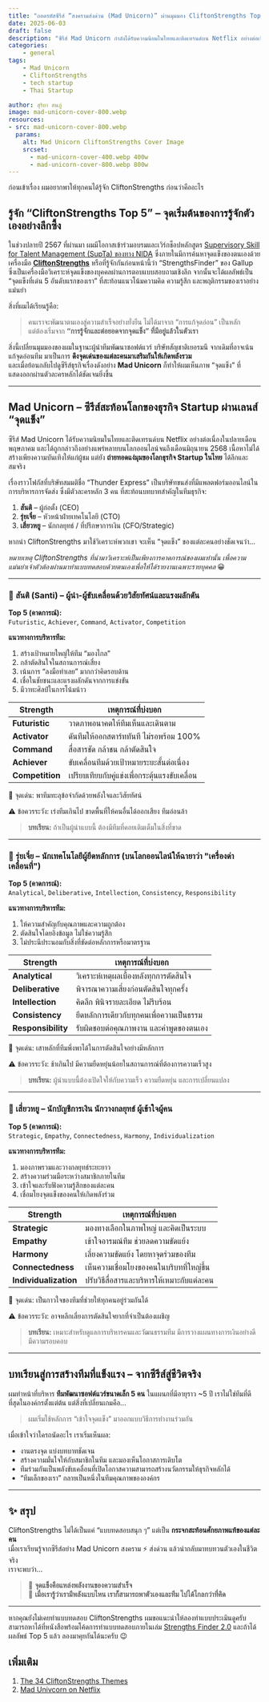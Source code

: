 ```yaml
---
title: "ถอดรหัสซีรีส์ “สงครามส่งด่วน (Mad Unicorn)” ผ่านมุมมอง CliftonStrengths Top 5"
date: 2025-06-03
draft: false
description: "ซีรีส์ Mad Unicorn กำลังได้รับความนิยมในไทยและติดเทรนด์บน Netflix อย่างต่อเนื่อง เนื้อหาไม่ได้เป็นเพียงความบันเทิง แต่ยังถ่ายทอดแง่มุมของโลกธุรกิจสตาร์ทอัปไทยได้ลึกและสมจริง"
categories: 
    - general
tags:
    - Mad Unicorn
    - CliftonStrengths
    - tech startup
    - Thai Startup

author: สุริยา สนภู่
image: mad-unicorn-cover-800.webp
resources:
- src: mad-unicorn-cover-800.webp
  params:
    alt: Mad Unicorn CliftonStrengths Cover Image
    srcset:
      - mad-unicorn-cover-400.webp 400w
      - mad-unicorn-cover-800.webp 800w
---
```


ก่อนเข้าเรื่อง ผมอยากพาให้ทุกคนได้รู้จัก CliftonStrengths ก่อนว่าคืออะไร

## รู้จัก “CliftonStrengths Top 5” – จุดเริ่มต้นของการรู้จักตัวเองอย่างลึกซึ้ง

ในช่วงปลายปี 2567 ที่ผ่านมา ผมมีโอกาสเข้าร่วมอบรมและเวิร์กช็อปหลักสูตร [Supervisory Skill for Talent Management (SupTa) ของทาง NIDA](https://hrd.nida.ac.th/thweb/short-training_detail.php?TraingingCourse=SortTraining&ID=10) ซึ่งภายในมีการค้นหาจุดแข็งของตนเองด้วยเครื่องมือ [**CliftonStrengths**](https://www.gallup.com/cliftonstrengths/en/512510/cliftonstrengths-top-5-report.aspx) หรือที่รู้จักกันก่อนหน้านี้ว่า “StrengthsFinder” ของ Gallup ซึ่งเป็นเครื่องมือวิเคราะห์จุดแข็งของบุคคลผ่านการตอบแบบสอบถามเชิงลึก จากนั้นจะได้ผลลัพธ์เป็น “จุดแข็งที่เด่น 5 อันดับแรกของเรา” ที่สะท้อนแนวโน้มความคิด ความรู้สึก และพฤติกรรมของเราอย่างแม่นยำ

สิ่งที่ผมได้เรียนรู้คือ:
> คนเราจะพัฒนาตนเองสู่ความสำเร็จอย่างยั่งยืน ไม่ได้มาจาก “การแก้จุดอ่อน” เป็นหลัก  
> แต่ต้องเริ่มจาก **“การรู้จักและต่อยอดจากจุดแข็ง” ที่มีอยู่แล้วในตัวเรา**

สิ่งนี้เปลี่ยนมุมมองของผมในฐานะผู้นำทีมพัฒนาซอฟต์แวร์ บริษัทสัญชาติเยอรมนี จากเดิมที่อาจเน้นแก้จุดอ่อนทีม มาเป็นการ **ดึงจุดเด่นของแต่ละคนมาเสริมกันให้เกิดพลังรวม**  
และเมื่อย้อนกลับไปดูซีรีส์ธุรกิจเรื่องดังอย่าง **Mad Unicorn** ก็ทำให้ผมเห็นภาพ “จุดแข็ง” ที่แสดงออกผ่านตัวละครหลักได้ชัดเจนยิ่งขึ้น

---

## Mad Unicorn – ซีรีส์สะท้อนโลกของธุรกิจ Startup ผ่านเลนส์ “จุดแข็ง”

ซีรีส์ Mad Unicorn ได้รับความนิยมในไทยและติดเทรนด์บน Netflix อย่างต่อเนื่องในปลายเดือนพฤษภาคม และได้ถูกกล่าวถึงอย่างแพร่หลายบนโลกออนไลน์จนถึงเดือนมิถุนายน 2568 เนื้อหาไม่ได้สร้างเพียงความบันเทิงให้แก่ผู้ชม แต่ยัง **ถ่ายทอดแง่มุมของโลกธุรกิจ Startup ในไทย** ได้ลึกและสมจริง

เรื่องราวโฟกัสที่บริษัทสมมติชื่อ “Thunder Express” เป็นบริษัทขนส่งที่มีแพลตฟอร์มออนไลน์ในการบริหารการจัดส่ง ซึ่งมีตัวละครหลัก 3 คน ที่สะท้อนบทบาทสำคัญในทีมธุรกิจ:

1. **สันติ** – ผู้ก่อตั้ง (CEO)  
2. **รุ่ยเจี๋ย** – หัวหน้าฝ่ายเทคโนโลยี (CTO)  
3. **เสี่ยวหยู** – นักกลยุทธ์ / ที่ปรึกษาการเงิน (CFO/Strategic)

หากนำ CliftonStrengths มาใช้วิเคราะห์พวกเขา จะเห็น “จุดแข็ง” ของแต่ละคนอย่างชัดเจนว่า…

*หมายเหตุ CliftonStrengths ที่นำมาวิเคราะห์เป็นเพียงการคาดการณ์ของผมเท่านั้น เพื่อความแม่นยำเจ้าตัวต้องผ่านมาทำแบบทดสอบด้วยตนเองเพื่อให้ได้รายงานเฉพาะรายบุคคล* :grinning:

---

### 🧭 สันติ (Santi) – ผู้นำ-ผู้ขับเคลื่อนด้วยวิสัยทัศน์และแรงผลักดัน

**Top 5 (คาดการณ์):**  
`Futuristic`, `Achiever`, `Command`, `Activator`, `Competition`

**แนวทางการบริหารทีม:**

1. สร้างเป้าหมายใหญ่ให้ทีม “มองไกล”
1. กล้าตัดสินใจในสถานการณ์เสี่ยง
1. เน้นการ “ลงมือทำเลย” มากกว่าคิดรอบด้าน
1. เชื่อในชัยชนะและแรงผลักดันจากการแข่งขัน
1. มีวาทะศิลป์ในการโน้มน้าว

| Strength        | เหตุการณ์ที่บ่งบอก                                     |
| --------------- | ---------------------------------------------- |
| **Futuristic**  | วาดภาพอนาคตให้ทีมเห็นและเดินตาม                |
| **Activator**   | ดันทีมให้ออกสตาร์ททันที ไม่รอพร้อม 100%        |
| **Command**     | สื่อสารชัด กล้าชน กล้าตัดสินใจ                 |
| **Achiever**    | ขับเคลื่อนทีมด้วยเป้าหมายระยะสั้นต่อเนื่อง     |
| **Competition** | เปรียบเทียบกับคู่แข่งเพื่อกระตุ้นแรงขับเคลื่อน |

🔎 จุดเด่น: พาทีมทะลุข้อจำกัดด้วยพลังใจและวิสัยทัศน์

⚠️ ข้อควรระวัง: เร่งทีมเกินไป ขาดพื้นที่ให้คนอื่นได้ออกเสียง ทีมอ่อนล้า
> **บทเรียน:** ถ้าเป็นผู้นำแบบนี้ ต้องมีทีมที่คอยเติมเต็มในสิ่งที่ขาด

---

### 🧠 รุ่ยเจี๋ย – นักเทคโนโลยีผู้ยึดหลักการ (บนโลกออนไลน์ให้ฉายาว่า "เครื่องด่าเคลื่อนที่")

**Top 5 (คาดการณ์):**  
`Analytical`, `Deliberative`, `Intellection`, `Consistency`, `Responsibility`

**แนวทางการบริหารทีม:**

1. ให้ความสำคัญกับคุณภาพและความถูกต้อง
1. ตัดสินใจโดยอิงข้อมูล ไม่ใช่ความรู้สึก
1. ไม่ประนีประนอมกับสิ่งที่ขัดต่อหลักการหรือมาตรฐาน

| Strength           | เหตุการณ์ที่บ่งบอก                                |
| ------------------ | ---------------------------------------- |
| **Analytical**     | วิเคราะห์เหตุผลเบื้องหลังทุกการตัดสินใจ  |
| **Deliberative**   | พิจารณาความเสี่ยงก่อนตัดสินใจทุกครั้ง    |
| **Intellection**   | คิดลึก พินิจรายละเอียด ไม่รีบร้อน        |
| **Consistency**    | ยึดหลักการเดียวกับทุกคนเพื่อความเป็นธรรม |
| **Responsibility** | รับผิดชอบต่อคุณภาพงาน และคำพูดของตนเอง   |

🔎 จุดเด่น: เสาหลักที่ทีมพึ่งพาได้ในการตัดสินใจอย่างมีหลักการ

⚠️ ข้อควรระวัง: ช้าเกินไป มีความยืดหยุ่นน้อยในสถานการณ์ที่ต้องการความเร็วสูง
> **บทเรียน:** ผู้นำแบบนี้ต้องเปิดใจให้กับความเร็ว ความยืดหยุ่น และการเปลี่ยนแปลง

---

### 🤝 เสี่ยวหยู – นักบัญชีการเงิน นักวางกลยุทธ์ ผู้เข้าใจผู้คน

**Top 5 (คาดการณ์):**  
`Strategic`, `Empathy`, `Connectedness`, `Harmony`, `Individualization`

**แนวทางการบริหารทีม:**

1. มองภาพรวมและวางกลยุทธ์ระยะยาว
1. สร้างความร่วมมือระหว่างสมาชิกภายในทีม
1. เข้าใจและรับฟังความรู้สึกของแต่ละคน
1. เชื่อมโยงจุดแข็งของคนให้เกิดพลังร่วม

| Strength              | เหตุการณ์ที่บ่งบอก                                 |
| --------------------- | ------------------------------------------ |
| **Strategic**         | มองทางเลือกในภาพใหญ่ และคิดเป็นระบบ        |
| **Empathy**           | เข้าใจอารมณ์ทีม ช่วยลดความขัดแย้ง          |
| **Harmony**           | เลี่ยงความขัดแย้ง โดยหาจุดร่วมของทีม       |
| **Connectedness**     | เห็นความเชื่อมโยงของคนในบริบทที่ใหญ่ขึ้น   |
| **Individualization** | ปรับวิธีสื่อสารและบริหารให้เหมาะกับแต่ละคน |

🔎 จุดเด่น: เป็นกาวใจของทีมที่ช่วยให้ทุกคนอยู่ร่วมกันได้

⚠️ ข้อควรระวัง: อาจหลีกเลี่ยงการตัดสินใจยากที่จำเป็นต้องเผชิญ
> **บทเรียน:** เหมาะสำหรับดูแลการบริหารคนและวัฒนธรรมทีม มีการวางแผนทางการเงินอย่างดี มีความรอบคอบ

---

## บทเรียนสู่การสร้างทีมที่แข็งแรง – จากซีรีส์สู่ชีวิตจริง

ผมทำหน้าที่บริหาร **ทีมพัฒนาซอฟต์แวร์ขนาดเล็ก 5 คน** ในแผนกที่มีอายุราว ~5 ปี เราไม่ใช่ทีมที่ดีที่สุดในองค์กรตั้งแต่ต้น แต่สิ่งที่เปลี่ยนเกมคือ…

> ผมเริ่มใช้หลักการ “เข้าใจจุดแข็ง” มาออกแบบวิธีการทำงานร่วมกัน

เมื่อเข้าใจว่าใครถนัดอะไร เราเริ่มเห็นผล:
- งานตรงจุด แบ่งบทบาทชัดเจน
- สร้างความมั่นใจให้กับสมาชิกในทีม และมองเห็นโอกาสการเติบโต
- ทีมร่วมกันเป็นพลังขับเคลื่อนที่เปิดโอกาสความสามารถสร้างนวัตกรรมให้ธุรกิจหลักได้
- “ทีมเล็กของเรา” กลายเป็นหนึ่งในทีมคุณภาพขององค์กร

---

## ✨ สรุป

CliftonStrengths ไม่ได้เป็นแค่ “แบบทดสอบสนุก ๆ” แต่เป็น **กระจกสะท้อนศักยภาพแท้ของแต่ละคน**  
เมื่อเราเรียนรู้จากซีรีส์อย่าง Mad Unicorn สงคราม :zap: ส่งด่วน แล้วนำกลับมาทบทวนตัวเองในชีวิตจริง  
เราจะพบว่า...

> 🎯 **จุดแข็งคือแหล่งพลังงานของความสำเร็จ**  
> 🎯 **เมื่อเรารู้ว่าเรามีพลังแบบไหน เราก็สามารถพาตัวเองและทีม ไปได้ไกลกว่าที่คิด**

---

หากคุณยังไม่เคยทำแบบทดสอบ CliftonStrengths ผมขอแนะนำให้ลองทำแบบประเมินดูครับ สามารถหาได้ที่หนังสือพร้อมโค้ดการทำแบบทดสอบภายในเล่ม [Strengths Finder 2.0](https://s.shopee.co.th/2qIWlH1Sh0) และถ้าได้ผลลัพธ์ Top 5 แล้ว ลองมาคุยกันได้นะครับ :wink:


## เพิ่มเติม
1. [The 34 CliftonStrengths Themes](https://www.gallup.com/cliftonstrengths/en/253715/34-cliftonstrengths-themes.aspx)
1. [Mad Univcorn on Netflix](https://www.netflix.com/title/81595549)